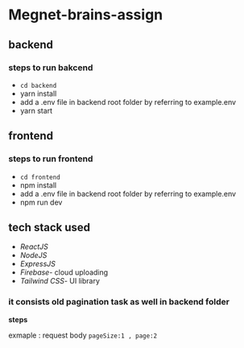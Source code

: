# Megnet-brains-assign

## backend

 ### steps to run bakcend
 - `cd backend`
 -  yarn install
 -  add a .env file in backend root folder by referring to example.env
 -  yarn start

   
## frontend

  ### steps to run frontend
  - `cd frontend`
  - npm install
  - add a .env file in backend root folder by referring to example.env
  - npm run dev


## tech stack used
- *ReactJS*
- *NodeJS*
- *ExpressJS*
- *Firebase*- cloud uploading
- *Tailwind CSS*- UI library

### it consists old pagination task as well in backend folder

**steps**

exmaple : request body `pageSize:1 , page:2`



